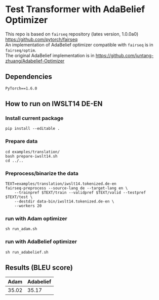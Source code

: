 # Test Transformer with AdaBelief Optimizer
This repo is based on ```fairseq``` repository (lates version, 1.0.0a0) https://github.com/pytorch/fairseq <br>
An implementation of AdaBelief optimizer compatible with ```fairseq``` is in ```fairseq/optim```.<br>
The original AdaBelief implementation is in https://github.com/juntang-zhuang/Adabelief-Optimizer
## Dependencies
```PyTorch==1.6.0```

## How to run on IWSLT14 DE-EN
### Install current package
```pip install --editable .```

### Prepare data
```
cd examples/translation/
bash prepare-iwslt14.sh
cd ../..
```
### Preprocess/binarize the data
```
TEXT=examples/translation/iwslt14.tokenized.de-en
fairseq-preprocess --source-lang de --target-lang en \
    --trainpref $TEXT/train --validpref $TEXT/valid --testpref $TEXT/test \
    --destdir data-bin/iwslt14.tokenized.de-en \
    --workers 20
```
### run with Adam optimizer
```sh run_adam.sh```

### run with AdaBelief optimizer
```sh run_adabelief.sh```

## Results (BLEU score)
| Adam      | Adabelief |
| --------- | --------- |
| 35.02     | 35.17       |
